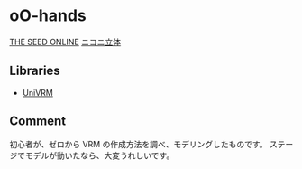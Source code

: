 # oO-hands

[THE SEED ONLINE](https://seed.online/items/dfe8fcc0060c962f426fc762ae7b1205e89fa8a709ecc782eb047bb7cef9587a)
[ニコニ立体](https://3d.nicovideo.jp/works/td53409)

## Libraries

- [UniVRM](https://github.com/vrm-c/UniVRM)

## Comment

初心者が、ゼロから VRM の作成方法を調べ、モデリングしたものです。
ステージでモデルが動いたなら、大変うれしいです。
